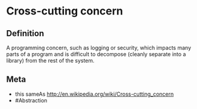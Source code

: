 # Cross-cutting concern

## Definition
A programming concern, such as logging or security, which impacts many parts of a program and is difficult to decompose (cleanly separate into a library) from the rest of the system.

## Meta
* this sameAs http://en.wikipedia.org/wiki/Cross-cutting_concern
* #Abstraction
